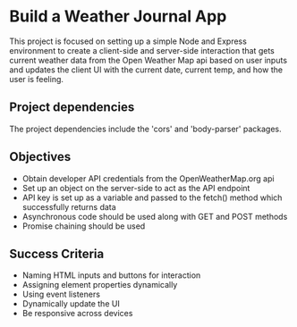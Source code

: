 # Build a Weather Journal App

This project is focused on setting up a simple Node and Express environment to create a client-side and server-side interaction that gets current weather data from the Open Weather Map api based on user inputs and updates the client UI with the current date, current temp, and how the user is feeling.

## Project dependencies

The project dependencies include the 'cors' and 'body-parser' packages.

## Objectives

+ Obtain developer API credentials from the OpenWeatherMap.org api
+ Set up an object on the server-side to act as the API endpoint
+ API key is set up as a variable and passed to the fetch() method which successfully returns data
+ Asynchronous code should be used along with GET and POST methods
+ Promise chaining should be used

## Success Criteria

+ Naming HTML inputs and buttons for interaction
+ Assigning element properties dynamically
+ Using event listeners
+ Dynamically update the UI
+ Be responsive across devices
